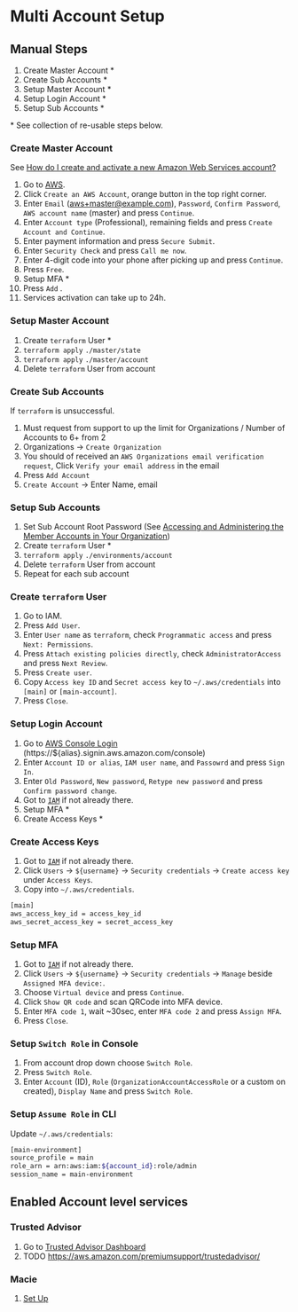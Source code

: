 # Multi Account Setup

## Manual Steps
1. Create Master Account *
1. Create Sub Accounts *
1. Setup Master Account *
1. Setup Login Account *
1. Setup Sub Accounts *

\* See collection of re-usable steps below.

### Create Master Account
See [How do I create and activate a new Amazon Web Services account?](https://aws.amazon.com/premiumsupport/knowledge-center/create-and-activate-aws-account/)
1. Go to [AWS](https://aws.amazon.com/).
1. Click `Create an AWS Account`, orange button in the top right corner.
1. Enter `Email` (aws+master@example.com), `Password`, `Confirm Password`, `AWS account name` (master) and press `Continue`.
1. Enter `Account type` (Professional), remaining fields and press `Create Account and Continue`.
1. Enter payment information and press `Secure Submit`.
1. Enter `Security Check` and press `Call me now`.
1. Enter 4-digit code into your phone after picking up and press `Continue`.
1. Press `Free`.
1. Setup MFA *
1. Press `Add` .
1. Services activation can take up to 24h.

### Setup Master Account
1. Create `terraform` User *
1. `terraform apply` `./master/state`
1. `terraform apply` `./master/account`
1. Delete `terraform` User from account

### Create Sub Accounts
If `terraform` is unsuccessful.
1. Must request from support to up the limit for Organizations / Number of Accounts to 6+ from 2
1. Organizations -> `Create Organization`
1. You should of received an `AWS Organizations email verification request`, Click `Verify your email address` in the email
1. Press `Add Account`
1. `Create Account` -> Enter Name, email

### Setup Sub Accounts
1. Set Sub Account Root Password (See [Accessing and Administering the Member Accounts in Your Organization](https://docs.aws.amazon.com/organizations/latest/userguide/orgs_manage_accounts_access.html#orgs_manage_accounts_access-as-root))
1. Create `terraform` User *
1. `terraform apply` `./environments/account`
1. Delete `terraform` User from account
1. Repeat for each sub account

### Create `terraform` User
1. Go to IAM.
1. Press `Add User`.
1. Enter `User name` as `terraform`, check `Programmatic access` and press `Next: Permissions`.
1. Press `Attach existing policies directly`, check `AdministratorAccess` and press `Next Review`.
1. Press `Create user`.
1. Copy `Access key ID` and `Secret access key` to `~/.aws/credentials` into `[main]` or `[main-account]`.
1. Press `Close`.


### Setup Login Account
1. Go to [AWS Console Login](https://console.aws.amazon.com/iam/home/) (https://${alias}.signin.aws.amazon.com/console)
1. Enter `Account ID or alias`, `IAM user name`, and `Passowrd` and press `Sign In`.
1. Enter `Old Password`, `New password`, `Retype new password` and press `Confirm password change`.
1. Got to [`IAM`](https://console.aws.amazon.com/iam/) if not already there.
1. Setup MFA *
1. Create Access Keys *

### Create Access Keys
1. Got to [`IAM`](https://console.aws.amazon.com/iam/home/) if not already there.
1. Click `Users` -> `${username}` -> `Security credentials` -> `Create access key` under `Access Keys`.
1. Copy into `~/.aws/credentials`.

```bash
[main]
aws_access_key_id = access_key_id
aws_secret_access_key = secret_access_key
```

### Setup MFA
1. Got to [`IAM`](https://console.aws.amazon.com/iam/home/) if not already there.
1. Click `Users` -> `${username}` -> `Security credentials` -> `Manage` beside `Assigned MFA device:`. 
1. Choose `Virtual device` and press `Continue`.
1. Click `Show QR code` and scan QRCode into MFA device.
1. Enter `MFA code 1`, wait ~30sec, enter `MFA code 2` and press `Assign MFA`.
1. Press `Close`.

### Setup `Switch Role` in Console
1. From account drop down choose `Switch Role`.
1. Press `Switch Role`.
1. Enter `Account` (ID), `Role` (`OrganizationAccountAccessRole` or a custom on created), `Display Name` and press `Switch Role`.

### Setup `Assume Role` in CLI
Update `~/.aws/credentials`:
```bash
[main-environment]
source_profile = main
role_arn = arn:aws:iam:${account_id}:role/admin
session_name = main-environment
```

## Enabled Account level services

### Trusted Advisor
1. Go to [Trusted Advisor Dashboard](https://console.aws.amazon.com/trustedadvisor/home)
1. TODO https://aws.amazon.com/premiumsupport/trustedadvisor/

### Macie
1. [Set Up](https://docs.aws.amazon.com/macie/latest/userguide/macie-setting-up.html#macie-setting-up-enable)

